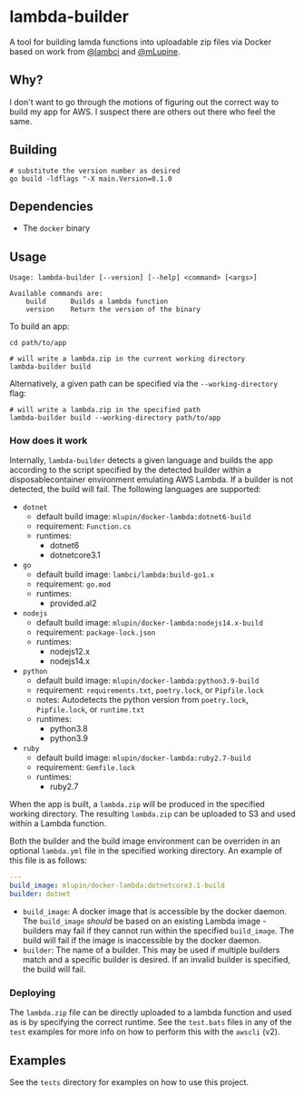 # lambda-builder

A tool for building lamda functions into uploadable zip files via Docker based on work from [@lambci](https://github.com/lambci/docker-lambda) and [@mLupine](https://github.com/mLupine/docker-lambda).

## Why?

I don't want to go through the motions of figuring out the correct way to build my app for AWS. I suspect there are others out there who feel the same.

## Building

```shell
# substitute the version number as desired
go build -ldflags "-X main.Version=0.1.0
```

## Dependencies

- The `docker` binary

## Usage

```
Usage: lambda-builder [--version] [--help] <command> [<args>]

Available commands are:
    build      Builds a lambda function
    version    Return the version of the binary
```

To build an app:

```shell
cd path/to/app

# will write a lambda.zip in the current working directory
lambda-builder build
```

Alternatively, a given path can be specified via the `--working-directory` flag:

```shell
# will write a lambda.zip in the specified path
lambda-builder build --working-directory path/to/app
```

### How does it work

Internally, `lambda-builder` detects a given language and builds the app according to the script specified by the detected builder within a disposablecontainer environment emulating AWS Lambda. If a builder is not detected, the build will fail. The following languages are supported:

- `dotnet`
  - default build image: `mlupin/docker-lambda:dotnet6-build`
  - requirement: `Function.cs`
  - runtimes:
    - dotnet6
    - dotnetcore3.1
- `go`
  - default build image: `lambci/lambda:build-go1.x`
  - requirement: `go.mod`
  - runtimes:
    - provided.al2
- `nodejs`
  - default build image: `mlupin/docker-lambda:nodejs14.x-build`
  - requirement: `package-lock.json`
  - runtimes:
    - nodejs12.x
    - nodejs14.x
- `python`
  - default build image: `mlupin/docker-lambda:python3.9-build`
  - requirement: `requirements.txt`, `poetry.lock`, or `Pipfile.lock`
  - notes: Autodetects the python version from `poetry.lock`, `Pipfile.lock`, or `runtime.txt`
  - runtimes:
    - python3.8
    - python3.9
- `ruby`
  - default build image: `mlupin/docker-lambda:ruby2.7-build`
  - requirement: `Gemfile.lock`
  - runtimes:
    - ruby2.7

When the app is built, a `lambda.zip` will be produced in the specified working directory. The resulting `lambda.zip` can be uploaded to S3 and used within a Lambda function.

Both the builder and the build image environment can be overriden in an optional `lambda.yml` file in the specified working directory. An example of this file is as follows:

```yaml
---
build_image: mlupin/docker-lambda:dotnetcore3.1-build
builder: dotnet
```

- `build_image`: A docker image that is accessible by the docker daemon. The `build_image` _should_ be based on an existing Lambda image - builders may fail if they cannot run within the specified `build_image`. The build will fail if the image is inaccessible by the docker daemon.
- `builder`: The name of a builder. This may be used if multiple builders match and a specific builder is desired. If an invalid builder is specified, the build will fail.

### Deploying

The `lambda.zip` file can be directly uploaded to a lambda function and used as is by specifying the correct runtime. See the `test.bats` files in any of the `test` examples for more info on how to perform this with the `awscli` (v2).

## Examples

See the `tests` directory for examples on how to use this project.

